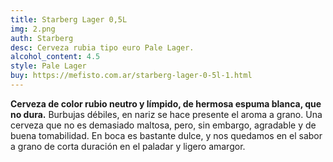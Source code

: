 ```yaml
---
title: Starberg Lager 0,5L
img: 2.png
auth: Starberg
desc: Cerveza rubia tipo euro Pale Lager.
alcohol_content: 4.5
style: Pale Lager
buy: https://mefisto.com.ar/starberg-lager-0-5l-1.html
---
```


**Cerveza de color rubio neutro y límpido, de hermosa espuma blanca, que no dura.** Burbujas débiles, en nariz se hace presente el aroma a grano. Una cerveza que no es demasiado maltosa, pero, sin embargo, agradable y de buena tomabilidad. En boca es bastante dulce, y nos quedamos en el sabor a grano de corta duración en el paladar y ligero amargor.